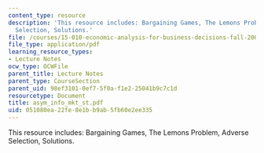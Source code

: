 ```yaml
---
content_type: resource
description: 'This resource includes: Bargaining Games, The Lemons Problem, Adverse
  Selection, Solutions.'
file: /courses/15-010-economic-analysis-for-business-decisions-fall-2004/051080ea22fe8e1bb9ab5fb60e2ee335_asym_info_mkt_st.pdf
file_type: application/pdf
learning_resource_types:
- Lecture Notes
ocw_type: OCWFile
parent_title: Lecture Notes
parent_type: CourseSection
parent_uid: 98ef3101-0ef7-5f0a-f1e2-25041b9c7c1d
resourcetype: Document
title: asym_info_mkt_st.pdf
uid: 051080ea-22fe-8e1b-b9ab-5fb60e2ee335
---
```

This resource includes: Bargaining Games, The Lemons Problem, Adverse Selection, Solutions.

